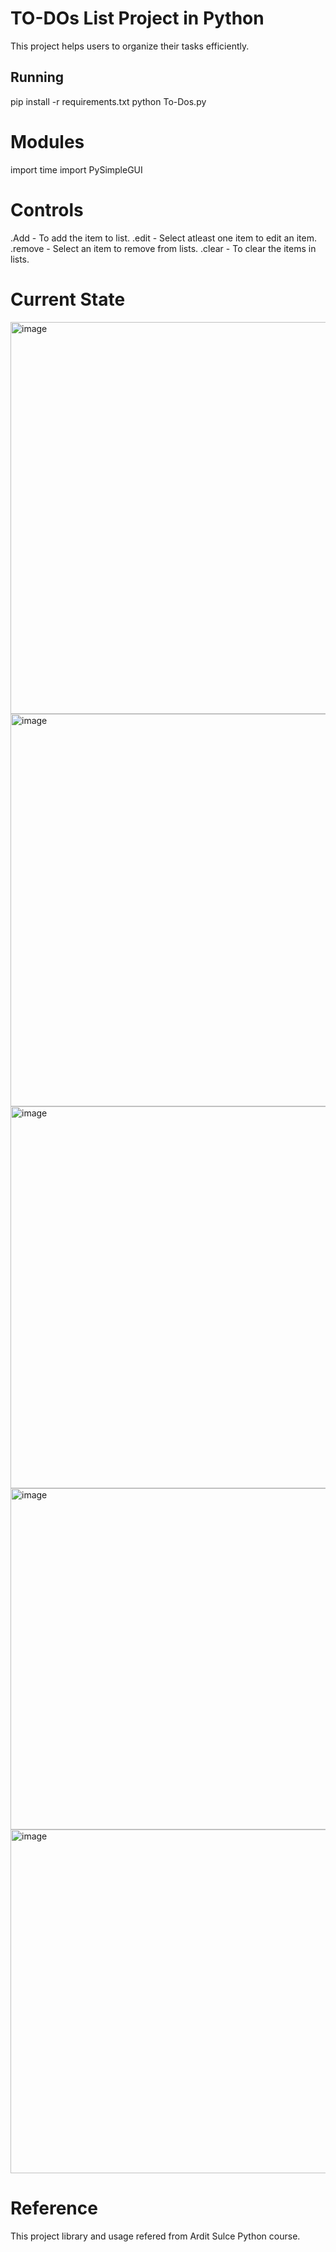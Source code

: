 # TO-DOs List Project in Python
This project helps users to organize their tasks efficiently.

## Running
pip install -r requirements.txt
python To-Dos.py

# Modules
import time 
import PySimpleGUI

# Controls
.Add - To add the item to list.
.edit - Select atleast one item to edit an item.
.remove - Select an item to remove from lists.
.clear - To clear the items in lists.

# Current State

<img width="627" alt="image" src="https://github.com/swathi-er-official/CODSOFT/assets/147686117/807def4b-fb84-444c-a694-581ce72b749e">
<img width="628" alt="image" src="https://github.com/swathi-er-official/CODSOFT/assets/147686117/09c0515b-ad73-40e6-a163-15c1bbaf56b3">
<img width="611" alt="image" src="https://github.com/swathi-er-official/CODSOFT/assets/147686117/9a1539f9-ad4d-4b77-9ac6-f4d8cf95b137">
<img width="546" alt="image" src="https://github.com/swathi-er-official/CODSOFT/assets/147686117/9e10e003-e958-4e70-9182-23f70ff29d84">
<img width="550" alt="image" src="https://github.com/swathi-er-official/CODSOFT/assets/147686117/88c0a220-e4f0-4a3c-81ed-7746709d5851">

# Reference
This project library and usage  refered from Ardit Sulce Python course.




